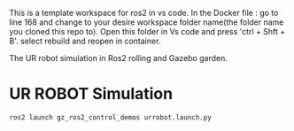 
This is a template workspace for ros2 in vs code. 
In the Docker file : go to line 168 and change to your desire workspace folder name(the folder name you cloned this repo to).
Open this folder in Vs code and press 'ctrl + Shft + B'. select rebuild and reopen in container.

The UR robot simulation in Ros2 rolling and Gazebo garden.


# UR ROBOT Simulation
```
ros2 launch gz_ros2_control_demos urrobot.launch.py
```
